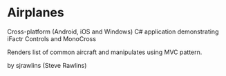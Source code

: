 # Airplanes
Cross-platform (Android, iOS and Windows) C# application demonstrating iFactr Controls and MonoCross

Renders list of common aircraft and manipulates using MVC pattern.

by sjrawlins (Steve Rawlins)
